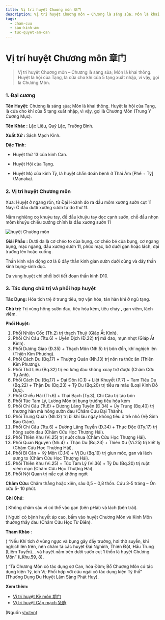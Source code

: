 ```yaml
---
title: Vị trí huyệt Chương môn 章门
description: Vị trí huyệt Chương môn – Chương là sáng sủa; Môn là khai thông. Huyệt là hội của Tạng, là cửa cho khí của 5 tạng xuất nhập, vì vậy, gọi là Chương Môn.
tags:
  - cham-cuu
  - sau-kinh-am
  - tuc-quyet-am-can
---
```


# Vị trí huyệt Chương môn 章门 

> Vị trí huyệt Chương môn – Chương là sáng sủa; Môn là khai thông. Huyệt là hội của Tạng, là cửa cho khí của 5 tạng xuất nhập, vì vậy, gọi là Chương Môn.

### 1. Đại cương

**Tên Huyệt:** Chương là sáng sủa; Môn là khai thông. Huyệt là hội của Tạng, là cửa cho khí của 5 tạng xuất nhập, vì vậy, gọi là Chương Môn (Trung Y Cương Mục).

**Tên Khác :** Lặc Liêu, Quý Lặc, Trường Bình.

**Xuất Xứ :** Sách Mạch Kinh.

**Đặc Tính:**

+ Huyệt thứ 13 của kinh Can.

+ Huyệt Hội của Tạng.

+ Huyệt Mộ của kinh Tỳ, là huyệt chẩn đoán bệnh ở Thái Âm [Phế + Tỳ] (Manaka).

### 2. Vị trí huyệt Chương môn

Xưa: Huyệt ở ngang rốn, từ Đại Hoành đo ra đầu mỏm xương sườn cụt 11 Nay: Ở đầu dưới xương sườn tự do thứ 11.

Nằm nghiêng co khuỷu tay, để đầu khuỷu tay dọc cạnh sườn, chỗ đầu nhọn mỏm khuỷu chiếu xướng chính là đầu xương sườn 11

![huyệt Chương môn](/imgs/yhctvn/huyet-chuong-mon-300x169.jpg)

**Giải Phẫu :** Dưới da là cơ chéo to của bụng, cơ chéo bé của bụng, cơ ngang bụng, mạc ngang, đầu xương sườn 11, phúc mạc, bờ dưới gan hoặc lách, đại trường lên hoặc xuống.

Thần kinh vận động cơ là 6 dây thần kinh gian sườn dưới cùng và dây thần kinh bụng-sinh dục.

Da vùng huyệt chi phối bởi tiết đoạn thần kinh D10.

### 3. Tác dụng chủ trị và phối hợp huyệt

**Tác Dụng:** Hóa tích trệ ở trung tiêu, trợ vận hóa, tán hàn khí ở ngũ tạng.

**Chủ trị:** Trị vùng hông sườn đau, tiêu hóa kém, tiêu chảy , gan viêm, lách viêm.

**Phối Huyệt:**

1. Phối Nhiên Cốc (Th.2) trị thạch Thuỷ (Giáp Ất Kinh).
2. Phối Chi Câu (Ttu.6) + Uyên Dịch (Đ.22) trị mã đao, mụn nhọt (Giáp Ất Kinh).
3. Phối Dương Giao (Đ.35) + Thạch Môn (Nh.5) trị bôn đồn, khí nghịch lên (Thiên Kim Phương).
4. Phối Cách Du (Bq.17) + Thượng Quản (Nh.13) trị nôn ra thức ăn (Thiên Kim Phương).
5. Phối Thứ Liêu (Bq.32) trị eo lưng đau không xoay trở được (Châm Cứu Tụ Anh).
6. Phối Cách Du (Bq.17) + Đại Đôn (C.1) + Liệt Khuyết (P.7) + Tam Tiêu Du (Bq.22) + Thận Du (Bq.23) + Tỳ Du (Bq.20) trị tiểu ra máu (Loại Kinh Đồ Dực).
7. Phối Chiếu Hải (Th.6) + Thái Bạch (Ty.3), Chi Câu trị táo bón
8. Phối Túc Tam Lý, Lương Môn trị bụng trướng tiêu hóa kém
9. Phối Chi Câu (Tt.6) + Dương Lăng Tuyền (Đ.34) + Ủy Trung (Bq.40) trị thương hàn mà hông sườn đau (Châm Cứu Đại Thành).
10. Phối Trung Quản (Nh.12) trị bỉ khí lâu ngày không tiêu ở trẻ nhỏ (Vệ Sinh Bảo Giám).
11. Phối Chi Câu (Ttu.6) + Dương Lăng Tuyền (Đ.34) + Thực Độc ((Ty.17) trị hông sườn đau (Châm Cứu Học Thượng Hải).
12. Phối Thiên Khu (Vi.25) trị nuốt chua (Châm Cứu Học Thượng Hải).
13. Phối Quan Nguyên (Nh.4) + Thận Du (Bq.23) + Thiên Xu (Vi.25) trị kiết lỵ (Châm Cứu Học Thượng Hải).
14. Phối Bỉ Căn + Kỳ Môn (C.14) + Vị Du (Bq.19) trị giun móc, gan và lách sưng to (Châm Cứu Học Thượng Hải).
15. Phối Thiên Khu (Vi.25) + Túc Tam Lý (Vi.36) + Tỳ Du (Bq.20) trị ruột viêm mạn (Châm Cứu Học Thượng Hải).
16. Phối Nội Quan trị nấc cụt không ngớt

**Châm Cứu:** Châm thẳng hoặc xiên, sâu 0,5 – 0,8 thốn. Cứu 3-5 tráng – Ôn cứu 5- 10 phút.

**Ghi Chú:**

( Không châm sâu vì có thể vào gan (bên pHải) và lách (bên trái).

( Người có bệnh huyết áp cao, bấm vào huyệt Chương Môn và Kinh Môn thường thấy đau (Châm Cứu Học Từ Điển).

**Tham Khảo :**

( “Nếu Khí tích ở vùng ngực và bụng gây đầy trướng, hơi thở suyễn, khí nghịch lên trên, nên châm tả các huyệt Đại Nghinh, Thiên Đột, Hầu Trung (Liêm Tuyền)… và huyệt nằm bên dưới sườn cụt 1 thốn là huyệt Chương Môn” (LKhu.59, 8).

( “Tả Chương Môn có tác dụng sơ Can, hòa Đởm; Bổ Chương Môn có tác dụng kiện Tỳ, ích Vị; Phối hợp với cứu ngải có tác dụng kiện Tỳ thổ” (Thường Dụng Du Huyệt Lâm Sàng Phát Huy).

**Xem thêm:**

* [Vị trí huyệt Kỳ môn 期门](/yhctvn/vi-tri-huyet-ky-mon-%e6%9c%9f%e9%97%a8/)
* [Vị trí huyệt Cấp mạch 急脉](/yhctvn/vi-tri-huyet-cap-mach-%e6%80%a5%e8%84%89/)

(Nguồn <a href="https://yhctvn.com/vi-tri-huyet-chuong-mon-章门/" target="_blank">yhctvn</a>)
